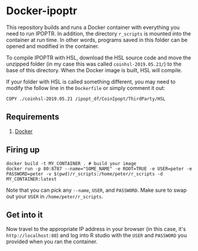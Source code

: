 # Docker-ipoptr

This repository builds and runs a Docker container with everything you need to run IPOPTR. In addition, the directory `r_scripts` is mounted into the container at run time. In other words, programs saved in this folder can be opened and modified in the container.

To compile IPOPTR with HSL, download the HSL source code and move the unzipped folder (in my case this was called `coinhsl-2019.05.21/`) to the base of this directory. When the Docker image is built, HSL will compile.

If your folder with HSL is called something different, you may need to modify the follow line in the `Dockerfile` or simply comment it out:

```
COPY ./coinhsl-2019.05.21 /ipopt_df/CoinIpopt/ThirdParty/HSL
```  

## Requirements

1. [Docker](https://docs.docker.com/installation/)

## Firing up

```
docker build -t MY_CONTAINER . # build your image
docker run -p 80:8787 --name="SOME_NAME" -e ROOT=TRUE -e USER=peter -e PASSWORD=peter -v $(pwd)/r_scripts:/home/peter/r_scripts -d MY_CONTAINER:latest
```

Note that you can pick any `--name`, `USER`, and `PASSWORD`. Make sure to swap out your `USER` in `/home/peter/r_scripts`.


## Get into it

Now travel to the appropriate IP address in your browser (in this case, it's `http://localhost:80`) and log into R studio with the `USER` and `PASSWORD` you provided when you ran the container.
